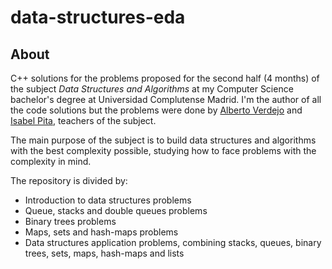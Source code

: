 # data-structures-eda

## About

C++ solutions for the problems proposed for the second half (4 months) of the subject _Data Structures and Algorithms_ at my Computer Science bachelor's degree at Universidad Complutense Madrid. I'm the author of all the code solutions but the problems were done by [Alberto Verdejo](https://www.ucm.es/directorio?id=9469) and [Isabel Pita](https://www.ucm.es/directorio?id=8620), teachers of the subject.

The main purpose of the subject is to build data structures and algorithms with the best complexity possible, studying how to face problems with the complexity in mind. 

The repository is divided by:

- Introduction to data structures problems
- Queue, stacks and double queues problems
- Binary trees problems
- Maps, sets and hash-maps problems
- Data structures application problems, combining stacks, queues, binary trees, sets, maps, hash-maps and lists

